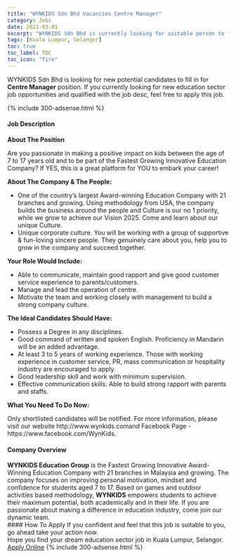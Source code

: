 ```yaml
---
title: "WYNKIDS Sdn Bhd Vacancies Centre Manager" 
category: Jobs 
date: 2021-03-01 
excerpt: "WYNKIDS Sdn Bhd is currently looking for suitable person to fill in the Centre Manager which positioned at Kuala Lumpur, Selangor" 
tags: [Kuala Lumpur, Selangor] 
toc: true 
toc_label: TOC 
toc_icon: "fire" 
--- 
```


<p>WYNKIDS Sdn Bhd is looking for new potential candidates to fill in for <b>Centre Manager</b> position. If you currently looking for new education sector job opportunities and qualified with the job desc, feel free to apply this job.
</p>{% include 300-adsense.html %} 
 <div><div><h4>Job Description</h4></div><div><div><span><div><p><strong>About The Position</strong></p><p>Are you passionate in making a positive impact on kids between the age of 7 to 17 years old and to be part of the Fastest Growing Innovative Education Company? If YES, this is a great platform for YOU to embark your career!&#160;</p><p><strong>About The Company &amp; The People:</strong>&#160;</p><ul><li>One of the country&#8217;s largest Award-winning Education Company with 21 branches and growing.&#160;Using methodology from USA, the company builds the business around the people and Culture is our no 1 priority, while we grow to achieve our Vision 2025. Come and learn about our unique Culture.</li><li>Unique corporate culture. You will be working with a group of supportive &amp; fun-loving sincere people. They genuinely care about you, help you to grow in the company and succeed together.</li></ul><p><strong>Your Role Would Include:</strong></p><ul><li>Able to communicate, maintain good rapport and give good customer service experience to parents/customers.</li><li>Manage and lead the operation of centre.</li><li>Motivate the team and working closely with management to build a strong company culture.</li></ul><p><strong>The Ideal Candidates Should Have:</strong></p><ul><li>Possess a Degree in any disciplines.</li><li>Good command of written and spoken English. Proficiency in Mandarin will be an added advantage.</li><li>At least 3 to 5 years of working experience. Those with working experience in customer service, PR, mass communication or hospitality industry are encouraged to apply.</li><li>Good leadership skill and work with minimum supervision.</li><li>Effective communication skills. Able to build strong rapport with parents and staffs.</li></ul><p><strong>What You Need To Do Now:</strong>&#160;</p><p>Only shortlisted candidates will be notified.&#160;For more information, please visit our website http://www.wynkids.comand Facebook Page - https://www.facebook.com/WynKids.</p></div></span></div></div></div> 
<div><div><h4>Company Overview</h4></div><div><div><span><div><div><strong>WYNKIDS Education Group</strong> is the Fastest Growing Innovative Award-Winning Education Company with 21 branches in Malaysia and growing. The company focuses on improving personal motivation, mindset and confidence for students aged 7 to 17. Based on games and outdoor activities based methodology, <strong>WYNKIDS</strong> empowers students to achieve their maximum potential, both academically and in their life. If you are passionate about making a difference in education industry, come join our dynamic team.</div></div></span></div></div></div> 
#### How To Apply 
If you confident and feel that this job is suitable to you, go ahead take your action now. <br/> 
Hope you find your dream education sector job in Kuala Lumpur, Selangor. <br/> 
<a href="https://www.jobstreet.com.my/en/job/centre-manager-4494122?jobId=jobstreet-my-job-4494122" class="btn btn--info" target="_blank" rel="nofollow noopenner">Apply Online</a> 
{% include 300-adsense.html %} 